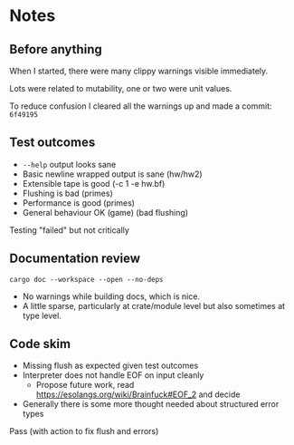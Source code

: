 # Notes

## Before anything

When I started, there were many clippy warnings visible immediately.

Lots were related to mutability, one or two were unit values.

To reduce confusion I cleared all the warnings up and made a commit: `6f49195`

## Test outcomes

- `--help` output looks sane
- Basic newline wrapped output is sane (hw/hw2)
- Extensible tape is good (-c 1 -e hw.bf)
- Flushing is bad (primes)
- Performance is good (primes)
- General behaviour OK (game) (bad flushing)

Testing "failed" but not critically

## Documentation review

`cargo doc --workspace --open --no-deps`

- No warnings while building docs, which is nice.
- A little sparse, particularly at crate/module level but also sometimes at type level.

## Code skim

- Missing flush as expected given test outcomes
- Interpreter does not handle EOF on input cleanly
  - Propose future work, read <https://esolangs.org/wiki/Brainfuck#EOF_2> and decide
- Generally there is some more thought needed about structured error types

Pass (with action to fix flush and errors)
